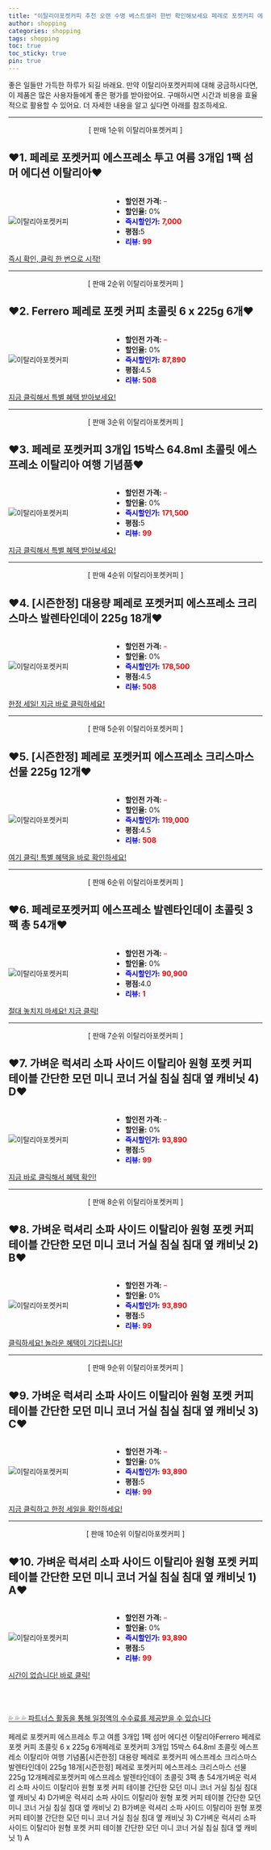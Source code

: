```yaml
---
title: "이탈리아포켓커피 추천 오랜 수명 베스트셀러 한번 확인해보세요 페레로 포켓커피 에스프레소 투고 여름"
author: shopping
categories: shopping
tags: shopping
toc: true
toc_sticky: true
pin: true
---
```

좋은 일들만 가득한 하루가 되길 바래요. 만약 이탈리아포켓커피에 대해 궁금하시다면,  이 제품은 많은 사용자들에게 좋은 평가를 받아왔어요. 구매하시면 시간과 비용을 효율적으로 활용할 수 있어요. 더 자세한 내용을 알고 싶다면 아래를 참조하세요.

---
<p class="toplist" style="margin: 0 auto; display: block; width: fit-content;">[ 판매 1순위 이탈리아포켓커피 ]</p>

<h2><strong>❤️1. 페레로 포켓커피 에스프레소 투고 여름 3개입 1팩 섬머 에디션 이탈리아❤️</strong></h2>

<div style="display: flex; align-items: center;">
    <div style="flex: 0.4;">
        <img src="https://thumbnail8.coupangcdn.com/thumbnails/remote/230x230ex/image/vendor_inventory/69ee/b6cb8687c7b381d3048b5787c517ed86bb3da7be18ade010d6eff48ca715.jpg" alt="이탈리아포켓커피" style="max-width: 100%;">
    </div>
    <div style="flex: 0.6; margin-left: 10px;">
        <ul>
            <li><strong>할인전 가격:</strong> <del style="color: red;">-</del></li>
            <li><strong>할인율:</strong> 0%</li>
            <li><span style='color:blue'><strong>즉시할인가:</strong></span> <span style='color:red'><strong>7,000</strong></span></li>
            <li><strong>평점:</strong>5</li>
            <li><span style='color:blue'><strong>리뷰:</strong></span> <span style='color:red'><strong>99</strong></span></li>
        </ul>
    </div>
</div>
<div class="center">
    <a href="https://selin100587.github.io?lptag=AF9450613&subid=githubio&pageKey=8185390974&traceid=V0-153&itemId=23408350524&vendorItemId=90435485581" class="myButton">
        즉시 확인, 클릭 한 번으로 시작!
    </a>
</div>


---
<p class="toplist" style="margin: 0 auto; display: block; width: fit-content;">[ 판매 2순위 이탈리아포켓커피 ]</p>

<h2><strong>❤️2. Ferrero 페레로 포켓 커피 초콜릿 6 x 225g 6개❤️</strong></h2>

<div style="display: flex; align-items: center;">
    <div style="flex: 0.4;">
        <img src="https://thumbnail7.coupangcdn.com/thumbnails/remote/230x230ex/image/vendor_inventory/db42/88e75517cd6607d49e6d020757289029b79cb0a9f13f3288e068d3252615.jpg" alt="이탈리아포켓커피" style="max-width: 100%;">
    </div>
    <div style="flex: 0.6; margin-left: 10px;">
        <ul>
            <li><strong>할인전 가격:</strong> <del style="color: red;">-</del></li>
            <li><strong>할인율:</strong> 0%</li>
            <li><span style='color:blue'><strong>즉시할인가:</strong></span> <span style='color:red'><strong>87,890</strong></span></li>
            <li><strong>평점:</strong>4.5</li>
            <li><span style='color:blue'><strong>리뷰:</strong></span> <span style='color:red'><strong>508</strong></span></li>
        </ul>
    </div>
</div>
<div class="center">
    <a href="https://selin100587.github.io?lptag=AF9450613&subid=githubio&pageKey=7173531801&traceid=V0-153&itemId=17852490125&vendorItemId=85416234475" class="myButton">
        지금 클릭해서 특별 혜택 받아보세요!
    </a>
</div>


---
<p class="toplist" style="margin: 0 auto; display: block; width: fit-content;">[ 판매 3순위 이탈리아포켓커피 ]</p>

<h2><strong>❤️3. 페레로 포켓커피 3개입 15박스 64.8ml 초콜릿 에스프레소 이탈리아 여행 기념품❤️</strong></h2>

<div style="display: flex; align-items: center;">
    <div style="flex: 0.4;">
        <img src="https://thumbnail8.coupangcdn.com/thumbnails/remote/230x230ex/image/vendor_inventory/6c89/7b2b2972d3fb5c3d89fd47c62fc5b3bc208f386e5bb151e78f3bb7f1f8f0.jpg" alt="이탈리아포켓커피" style="max-width: 100%;">
    </div>
    <div style="flex: 0.6; margin-left: 10px;">
        <ul>
            <li><strong>할인전 가격:</strong> <del style="color: red;">-</del></li>
            <li><strong>할인율:</strong> 0%</li>
            <li><span style='color:blue'><strong>즉시할인가:</strong></span> <span style='color:red'><strong>171,500</strong></span></li>
            <li><strong>평점:</strong>5</li>
            <li><span style='color:blue'><strong>리뷰:</strong></span> <span style='color:red'><strong>99</strong></span></li>
        </ul>
    </div>
</div>
<div class="center">
    <a href="https://selin100587.github.io?lptag=AF9450613&subid=githubio&pageKey=8178900447&traceid=V0-153&itemId=23716618819&vendorItemId=90741485736" class="myButton">
        지금 클릭해서 특별 혜택 받아보세요!
    </a>
</div>


---
<p class="toplist" style="margin: 0 auto; display: block; width: fit-content;">[ 판매 4순위 이탈리아포켓커피 ]</p>

<h2><strong>❤️4. [시즌한정] 대용량 페레로 포켓커피 에스프레소 크리스마스 발렌타인데이 225g 18개❤️</strong></h2>

<div style="display: flex; align-items: center;">
    <div style="flex: 0.4;">
        <img src="https://thumbnail6.coupangcdn.com/thumbnails/remote/230x230ex/image/vendor_inventory/90a2/74e73a2a4b7dd26ab1e10b24ec62c072ef38555e538be64a2760bafec636.png" alt="이탈리아포켓커피" style="max-width: 100%;">
    </div>
    <div style="flex: 0.6; margin-left: 10px;">
        <ul>
            <li><strong>할인전 가격:</strong> <del style="color: red;">-</del></li>
            <li><strong>할인율:</strong> 0%</li>
            <li><span style='color:blue'><strong>즉시할인가:</strong></span> <span style='color:red'><strong>178,500</strong></span></li>
            <li><strong>평점:</strong>4.5</li>
            <li><span style='color:blue'><strong>리뷰:</strong></span> <span style='color:red'><strong>508</strong></span></li>
        </ul>
    </div>
</div>
<div class="center">
    <a href="https://selin100587.github.io?lptag=AF9450613&subid=githubio&pageKey=7173531801&traceid=V0-153&itemId=20602648046&vendorItemId=87677290947" class="myButton">
        한정 세일! 지금 바로 클릭하세요!
    </a>
</div>


---
<p class="toplist" style="margin: 0 auto; display: block; width: fit-content;">[ 판매 5순위 이탈리아포켓커피 ]</p>

<h2><strong>❤️5. [시즌한정] 페레로 포켓커피 에스프레소 크리스마스 선물 225g 12개❤️</strong></h2>

<div style="display: flex; align-items: center;">
    <div style="flex: 0.4;">
        <img src="https://thumbnail9.coupangcdn.com/thumbnails/remote/230x230ex/image/vendor_inventory/364c/e3b5a0749728c59d5dd85e41cb46cbbd78424f9950ea5457f93f6bf1a0f1.png" alt="이탈리아포켓커피" style="max-width: 100%;">
    </div>
    <div style="flex: 0.6; margin-left: 10px;">
        <ul>
            <li><strong>할인전 가격:</strong> <del style="color: red;">-</del></li>
            <li><strong>할인율:</strong> 0%</li>
            <li><span style='color:blue'><strong>즉시할인가:</strong></span> <span style='color:red'><strong>119,000</strong></span></li>
            <li><strong>평점:</strong>4.5</li>
            <li><span style='color:blue'><strong>리뷰:</strong></span> <span style='color:red'><strong>508</strong></span></li>
        </ul>
    </div>
</div>
<div class="center">
    <a href="https://selin100587.github.io?lptag=AF9450613&subid=githubio&pageKey=7173531801&traceid=V0-153&itemId=20602639708&vendorItemId=87677282619" class="myButton">
        여기 클릭! 특별 혜택을 바로 확인하세요!
    </a>
</div>


---
<p class="toplist" style="margin: 0 auto; display: block; width: fit-content;">[ 판매 6순위 이탈리아포켓커피 ]</p>

<h2><strong>❤️6. 페레로포켓커피 에스프레소 발렌타인데이 초콜릿 3팩 총 54개❤️</strong></h2>

<div style="display: flex; align-items: center;">
    <div style="flex: 0.4;">
        <img src="https://thumbnail6.coupangcdn.com/thumbnails/remote/230x230ex/image/vendor_inventory/2282/f10eec2bed0287fbf3960c43b59868f167a95191e706d9494d57e0d8c7ff.jpg" alt="이탈리아포켓커피" style="max-width: 100%;">
    </div>
    <div style="flex: 0.6; margin-left: 10px;">
        <ul>
            <li><strong>할인전 가격:</strong> <del style="color: red;">-</del></li>
            <li><strong>할인율:</strong> 0%</li>
            <li><span style='color:blue'><strong>즉시할인가:</strong></span> <span style='color:red'><strong>90,900</strong></span></li>
            <li><strong>평점:</strong>4.0</li>
            <li><span style='color:blue'><strong>리뷰:</strong></span> <span style='color:red'><strong>1</strong></span></li>
        </ul>
    </div>
</div>
<div class="center">
    <a href="https://selin100587.github.io?lptag=AF9450613&subid=githubio&pageKey=7850195507&traceid=V0-153&itemId=21469879831&vendorItemId=88524222760" class="myButton">
        절대 놓치지 마세요! 지금 클릭!
    </a>
</div>


---
<p class="toplist" style="margin: 0 auto; display: block; width: fit-content;">[ 판매 7순위 이탈리아포켓커피 ]</p>

<h2><strong>❤️7. 가벼운 럭셔리 소파 사이드 이탈리아 원형 포켓 커피 테이블 간단한 모던 미니 코너 거실 침실 침대 옆 캐비닛 4) D❤️</strong></h2>

<div style="display: flex; align-items: center;">
    <div style="flex: 0.4;">
        <img src="https://thumbnail7.coupangcdn.com/thumbnails/remote/230x230ex/image/vendor_inventory/bc1c/315d0bb9707321d238304f2cbeaf03558d768f12a4432ec5b946adac73d7.jpg" alt="이탈리아포켓커피" style="max-width: 100%;">
    </div>
    <div style="flex: 0.6; margin-left: 10px;">
        <ul>
            <li><strong>할인전 가격:</strong> <del style="color: red;">-</del></li>
            <li><strong>할인율:</strong> 0%</li>
            <li><span style='color:blue'><strong>즉시할인가:</strong></span> <span style='color:red'><strong>93,890</strong></span></li>
            <li><strong>평점:</strong>5</li>
            <li><span style='color:blue'><strong>리뷰:</strong></span> <span style='color:red'><strong>99</strong></span></li>
        </ul>
    </div>
</div>
<div class="center">
    <a href="https://selin100587.github.io?lptag=AF9450613&subid=githubio&pageKey=8254196656&traceid=V0-153&itemId=23767970359&vendorItemId=90792281030" class="myButton">
        지금 바로 클릭해서 혜택 확인!
    </a>
</div>


---
<p class="toplist" style="margin: 0 auto; display: block; width: fit-content;">[ 판매 8순위 이탈리아포켓커피 ]</p>

<h2><strong>❤️8. 가벼운 럭셔리 소파 사이드 이탈리아 원형 포켓 커피 테이블 간단한 모던 미니 코너 거실 침실 침대 옆 캐비닛 2) B❤️</strong></h2>

<div style="display: flex; align-items: center;">
    <div style="flex: 0.4;">
        <img src="https://thumbnail9.coupangcdn.com/thumbnails/remote/230x230ex/image/vendor_inventory/734e/1fa63718f668aca2050d18c9ec07df60bc60084a209f8b928e7af1a8611e.jpg" alt="이탈리아포켓커피" style="max-width: 100%;">
    </div>
    <div style="flex: 0.6; margin-left: 10px;">
        <ul>
            <li><strong>할인전 가격:</strong> <del style="color: red;">-</del></li>
            <li><strong>할인율:</strong> 0%</li>
            <li><span style='color:blue'><strong>즉시할인가:</strong></span> <span style='color:red'><strong>93,890</strong></span></li>
            <li><strong>평점:</strong>5</li>
            <li><span style='color:blue'><strong>리뷰:</strong></span> <span style='color:red'><strong>99</strong></span></li>
        </ul>
    </div>
</div>
<div class="center">
    <a href="https://selin100587.github.io?lptag=AF9450613&subid=githubio&pageKey=8254196656&traceid=V0-153&itemId=23767970351&vendorItemId=90792280997" class="myButton">
        클릭하세요! 놀라운 혜택이 기다립니다!
    </a>
</div>


---
<p class="toplist" style="margin: 0 auto; display: block; width: fit-content;">[ 판매 9순위 이탈리아포켓커피 ]</p>

<h2><strong>❤️9. 가벼운 럭셔리 소파 사이드 이탈리아 원형 포켓 커피 테이블 간단한 모던 미니 코너 거실 침실 침대 옆 캐비닛 3) C❤️</strong></h2>

<div style="display: flex; align-items: center;">
    <div style="flex: 0.4;">
        <img src="https://thumbnail8.coupangcdn.com/thumbnails/remote/230x230ex/image/vendor_inventory/6294/4f264272a378acfbb83e2dd6998afaba07cf135f2e991ff4a7ef162c10f4.jpg" alt="이탈리아포켓커피" style="max-width: 100%;">
    </div>
    <div style="flex: 0.6; margin-left: 10px;">
        <ul>
            <li><strong>할인전 가격:</strong> <del style="color: red;">-</del></li>
            <li><strong>할인율:</strong> 0%</li>
            <li><span style='color:blue'><strong>즉시할인가:</strong></span> <span style='color:red'><strong>93,890</strong></span></li>
            <li><strong>평점:</strong>5</li>
            <li><span style='color:blue'><strong>리뷰:</strong></span> <span style='color:red'><strong>99</strong></span></li>
        </ul>
    </div>
</div>
<div class="center">
    <a href="https://selin100587.github.io?lptag=AF9450613&subid=githubio&pageKey=8254196656&traceid=V0-153&itemId=23767970357&vendorItemId=90792281019" class="myButton">
        지금 클릭하고 한정 세일을 확인하세요!
    </a>
</div>


---
<p class="toplist" style="margin: 0 auto; display: block; width: fit-content;">[ 판매 10순위 이탈리아포켓커피 ]</p>

<h2><strong>❤️10. 가벼운 럭셔리 소파 사이드 이탈리아 원형 포켓 커피 테이블 간단한 모던 미니 코너 거실 침실 침대 옆 캐비닛 1) A❤️</strong></h2>

<div style="display: flex; align-items: center;">
    <div style="flex: 0.4;">
        <img src="https://thumbnail9.coupangcdn.com/thumbnails/remote/230x230ex/image/vendor_inventory/c864/446ff47c9d93338ddf1c9c3531d14b37473f80bbd3434aee491b50905284.jpg" alt="이탈리아포켓커피" style="max-width: 100%;">
    </div>
    <div style="flex: 0.6; margin-left: 10px;">
        <ul>
            <li><strong>할인전 가격:</strong> <del style="color: red;">-</del></li>
            <li><strong>할인율:</strong> 0%</li>
            <li><span style='color:blue'><strong>즉시할인가:</strong></span> <span style='color:red'><strong>93,890</strong></span></li>
            <li><strong>평점:</strong>5</li>
            <li><span style='color:blue'><strong>리뷰:</strong></span> <span style='color:red'><strong>99</strong></span></li>
        </ul>
    </div>
</div>
<div class="center">
    <a href="https://selin100587.github.io?lptag=AF9450613&subid=githubio&pageKey=8254196656&traceid=V0-153&itemId=23767970354&vendorItemId=90792281009" class="myButton">
        시간이 없습니다! 바로 클릭!
    </a>
</div>

<br><br><br>[💦 💦 💦 파트너스 활동을 통해 일정액의 수수료를 제공받을 수 있습니다](https://link.coupang.com/a/bcpT2c)<br><br>페레로 포켓커피 에스프레소 투고 여름 3개입 1팩 섬머 에디션 이탈리아Ferrero 페레로 포켓 커피 초콜릿 6 x 225g 6개페레로 포켓커피 3개입 15박스 64.8ml 초콜릿 에스프레소 이탈리아 여행 기념품[시즌한정] 대용량 페레로 포켓커피 에스프레소 크리스마스 발렌타인데이 225g 18개[시즌한정] 페레로 포켓커피 에스프레소 크리스마스 선물 225g 12개페레로포켓커피 에스프레소 발렌타인데이 초콜릿 3팩 총 54개가벼운 럭셔리 소파 사이드 이탈리아 원형 포켓 커피 테이블 간단한 모던 미니 코너 거실 침실 침대 옆 캐비닛 4) D가벼운 럭셔리 소파 사이드 이탈리아 원형 포켓 커피 테이블 간단한 모던 미니 코너 거실 침실 침대 옆 캐비닛 2) B가벼운 럭셔리 소파 사이드 이탈리아 원형 포켓 커피 테이블 간단한 모던 미니 코너 거실 침실 침대 옆 캐비닛 3) C가벼운 럭셔리 소파 사이드 이탈리아 원형 포켓 커피 테이블 간단한 모던 미니 코너 거실 침실 침대 옆 캐비닛 1) A